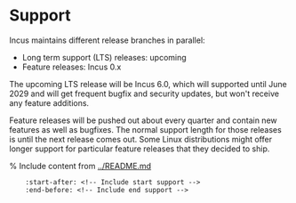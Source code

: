 # Support

<!-- Include start release -->

Incus maintains different release branches in parallel:

- Long term support (LTS) releases: upcoming
- Feature releases: Incus 0.x

<!-- Include end release -->

The upcoming LTS release will be Incus 6.0, which will supported until June 2029 and will get frequent bugfix and security updates, but won't receive any feature additions.

Feature releases will be pushed out about every quarter and contain new features as well as bugfixes.
The normal support length for those releases is until the next release comes out.
Some Linux distributions might offer longer support for particular feature releases that they decided to ship.

% Include content from [../README.md](../README.md)
```{include} ../README.md
    :start-after: <!-- Include start support -->
    :end-before: <!-- Include end support -->
```
